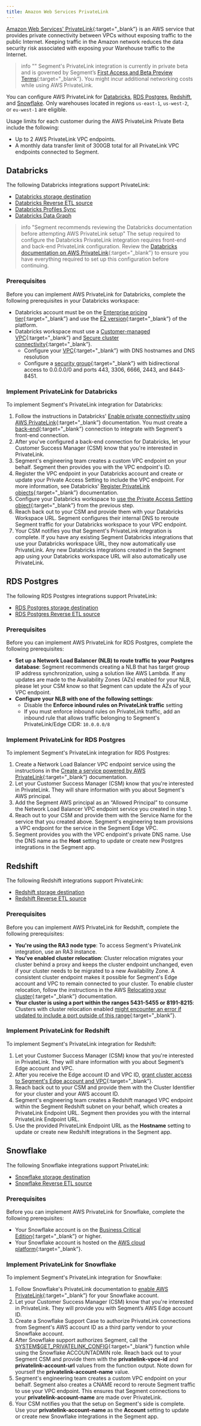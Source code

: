 ```yaml
---
title: Amazon Web Services PrivateLink
---
```


[Amazon Web Services' PrivateLink](https://aws.amazon.com/privatelink/){:target="_blank”} is an AWS service that provides private connectivity between VPCs without exposing traffic to the public Internet. Keeping traffic in the Amazon network reduces the data security risk associated with exposing your Warehouse traffic to the Internet.

> info ""
> Segment's PrivateLink integration is currently in private beta and is governed by Segment’s [First Access and Beta Preview Terms](https://www.twilio.com/en-us/legal/tos){:target="_blank”}. You might incur additional networking costs while using AWS PrivateLink. 

You can configure AWS PrivateLink for [Databricks](#databricks), [RDS Postgres](#rds-postgres), [Redshift](#redshift), and [Snowflake](#snowflake). Only warehouses located in regions `us-east-1`, `us-west-2`, or `eu-west-1` are eligible.

Usage limits for each customer during the AWS PrivateLink Private Beta include the following: 
- Up to 2 AWS PrivateLink VPC endpoints.  
- A monthly data transfer limit of 300GB total for all PrivateLink VPC endpoints connected to Segment.

## Databricks

The following Databricks integrations support PrivateLink:
- [Databricks storage destination](/docs/connections/storage/catalog/databricks/)
- [Databricks Reverse ETL source](/docs/connections/reverse-etl/reverse-etl-source-setup-guides/databricks-setup/)
- [Databricks Profiles Sync](/docs/unify/profiles-sync/profiles-sync-setup/databricks-profiles-sync/)
- [Databricks Data Graph](/docs/unify/data-graph/setup-guides/databricks-setup/)

> info "Segment recommends reviewing the Databricks documentation before attempting AWS PrivateLink setup"
> The setup required to configure the Databricks PrivateLink integration requires front-end and back-end PrivateLink configuration. Review the [Databricks documentation on AWS PrivateLink](https://docs.databricks.com/en/security/network/classic/privatelink.html){:target="_blank”} to ensure you have everything required to set up this configuration before continuing. 

### Prerequisites
Before you can implement AWS PrivateLink for Databricks, complete the following prerequisites in your Databricks workspace:
- Databricks account must be on the [Enterprise pricing tier](https://www.databricks.com/product/pricing/platform-addons){:target="_blank”} and use the [E2 version](https://docs.databricks.com/en/archive/aws/end-of-life-legacy-workspaces.html#e2-architecture){:target="_blank”} of the platform. 
- Databricks workspace must use a [Customer-managed VPC](https://docs.databricks.com/en/security/network/classic/customer-managed-vpc.html){:target="_blank”} and [Secure cluster connectivity](https://docs.databricks.com/en/security/network/classic/secure-cluster-connectivity.html){:target="_blank”}.
  - Configure your [VPC](https://docs.databricks.com/en/security/network/classic/customer-managed-vpc.html){:target="_blank”} with DNS hostnames and DNS resolution
  - Configure a [security group](https://docs.databricks.com/en/security/network/classic/customer-managed-vpc.html#security-groups){:target="_blank”} with bidirectional access to 0.0.0.0/0 and ports 443, 3306, 6666, 2443, and 8443-8451. 

### Implement PrivateLink for Databricks
To implement Segment's PrivateLink integration for Databricks:
1. Follow the instructions in Databricks' [Enable private connectivity using AWS PrivateLink](https://docs.databricks.com/en/security/network/classic/privatelink.html){:target="_blank”} documentation. You must create a [back-end](https://docs.databricks.com/en/security/network/classic/privatelink.html#private-connectivity-overview){:target="_blank”} connection to integrate with Segment's front-end connection. 
2. After you've configured a back-end connection for Databricks, let your Customer Success Manager (CSM) know that you're interested in PrivateLink.
3. Segment's engineering team creates a custom VPC endpoint on your behalf. Segment then provides you with the VPC endpoint's ID.
4. Register the VPC endpoint in your Databricks account and create or update your Private Access Setting to include the VPC endpoint. For more information, see Databricks' [Register PrivateLink objects](https://docs.databricks.com/en/security/network/classic/privatelink.html#step-3-register-privatelink-objects){:target="_blank”} documentation.
5. Configure your Databricks workspace to [use the Private Access Setting object](https://docs.databricks.com/en/security/network/classic/privatelink.html#step-4-create-or-update-your-workspace-with-privatelink-objects){:target="_blank”} from the previous step.
6. Reach back out to your CSM and provide them with your Databricks Workspace URL. Segment configures their internal DNS to reroute Segment traffic for your Databricks workspace to your VPC endpoint.
7. Your CSM notifies you that Segment's PrivateLink integration is complete. If you have any existing Segment Databricks integrations that use your Databricks workspace URL, they now automatically use PrivateLink. Any new Databricks integrations created in the Segment app using your Databricks workspace URL will also automatically use PrivateLink.

## RDS Postgres 

The following RDS Postgres integrations support PrivateLink:
- [RDS Postgres storage destination](/docs/connections/storage/catalog/postgres/)
- [RDS Postgres Reverse ETL source](/docs/connections/reverse-etl/reverse-etl-source-setup-guides/postgres-setup/)

### Prerequisites
Before you can implement AWS PrivateLink for RDS Postgres, complete the following prerequisites:
- **Set up a Network Load Balancer (NLB) to route traffic to your Postgres database**: Segment recommends creating a NLB that has target group IP address synchronization, using a solution like AWS Lambda. 
If any updates are made to the Availability Zones (AZs) enabled for your NLB, please let your CSM know so that Segment can update the AZs of your VPC endpoint.
- **Configure your NLB with one of the following settings**: 
  - Disable the **Enforce inbound rules on PrivateLink traffic** setting
  - If you must enforce inbound rules on PrivateLink traffic, add an inbound rule that allows traffic belonging to Segment's PrivateLink/Edge CIDR: `10.0.0.0/8`

### Implement PrivateLink for RDS Postgres
To implement Segment's PrivateLink integration for RDS Postgres:
1. Create a Network Load Balancer VPC endpoint service using the instructions in the [Create a service powered by AWS PrivateLink](https://docs.aws.amazon.com/vpc/latest/privatelink/create-endpoint-service.html){:target="_blank”} documentation. 
2. Let your Customer Success Manager (CSM) know that you're interested in PrivateLink. They will share information with you about Segment's AWS principal.
3. Add the Segment AWS principal as an “Allowed Principal” to consume the Network Load Balancer VPC endpoint service you created in step 1.
4. Reach out to your CSM and provide them with the Service Name for the service that you created above. Segment's engineering team provisions a VPC endpoint for the service in the Segment Edge VPC. 
5. Segment provides you with the VPC endpoint's private DNS name. Use the DNS name as the **Host** setting to update or create new Postgres integrations in the Segment app.

## Redshift

The following Redshift integrations support PrivateLink:
- [Redshift storage destination](/docs/connections/storage/catalog/redshift/)
- [Redshift Reverse ETL source](/docs/connections/reverse-etl/reverse-etl-source-setup-guides/redshift-setup/)

### Prerequisites
Before you can implement AWS PrivateLink for Redshift, complete the following prerequisites:
- **You're using the RA3 node type**: To access Segment's PrivateLink integration, use an RA3 instance.
- **You've enabled cluster relocation**: Cluster relocation migrates your cluster behind a proxy and keeps the cluster endpoint unchanged, even if your cluster needs to be migrated to a new Availability Zone. A consistent cluster endpoint makes it possible for Segment's Edge account and VPC to remain connected to your cluster. To enable cluster relocation, follow the instructions in the AWS [Relocating your cluster](https://docs.aws.amazon.com/redshift/latest/mgmt/managing-cluster-recovery.html){:target="_blank”} documentation. 
- **Your cluster is using a port within the ranges 5431-5455 or 8191-8215**: Clusters with cluster relocation enabled [might encounter an error if updated to include a port outside of this range](https://docs.aws.amazon.com/redshift/latest/mgmt/managing-cluster-recovery.html#:~:text=You%20can%20change%20to%20another%20port%20from%20the%20port%20range%20of%205431%2D5455%20or%208191%2D8215.%20(Don%27t%20change%20to%20a%20port%20outside%20the%20ranges.%20It%20results%20in%20an%20error.)){:target="_blank”}.

### Implement PrivateLink for Redshift
To implement Segment's PrivateLink integration for Redshift:
1. Let your Customer Success Manager (CSM) know that you're interested in PrivateLink. They will share information with you about Segment’s Edge account and VPC.
2. After you receive the Edge account ID and VPC ID, [grant cluster access to Segment's Edge account and VPC](https://docs.aws.amazon.com/redshift/latest/mgmt/managing-cluster-cross-vpc-console-grantor.html){:target="_blank”}.
3. Reach back out to your CSM and provide them with the Cluster Identifier for your cluster and your AWS account ID. 
4. Segment's engineering team creates a Redshift managed VPC endpoint within the Segment Redshift subnet on your behalf, which creates a PrivateLink Endpoint URL. Segment then provides you with the internal PrivateLink Endpoint URL. 
5. Use the provided PrivateLink Endpoint URL as the **Hostname** setting to update or create new Redshift integrations in the Segment app.

## Snowflake

The following Snowflake integrations support PrivateLink:
- [Snowflake storage destination](/docs/connections/storage/catalog/snowflake/)
- [Snowflake Reverse ETL source](/docs/connections/reverse-etl/reverse-etl-source-setup-guides/snowflake-setup/)

### Prerequisites
Before you can implement AWS PrivateLink for Snowflake, complete the following prerequisites:
- Your Snowflake account is on the [Business Critical Edition](https://docs.snowflake.com/en/user-guide/intro-editions){:target="_blank”} or higher.
- Your Snowflake account is hosted on the [AWS cloud platform](https://docs.snowflake.com/en/user-guide/intro-cloud-platforms){:target="_blank”}.

### Implement PrivateLink for Snowflake
To implement Segment's PrivateLink integration for Snowflake:
1. Follow Snowflake's PrivateLink documentation to [enable AWS PrivateLink](https://docs.snowflake.com/en/user-guide/admin-security-privatelink#enabling-aws-privatelink){:target="_blank”} for your Snowflake account.
2. Let your Customer Success Manager (CSM) know that you're interested in PrivateLink. They will provide you with Segment’s AWS Edge account ID.
3. Create a Snowflake Support Case to authorize PrivateLink connections from Segment's AWS account ID as a third party vendor to your Snowflake account.
4. After Snowflake support authorizes Segment, call the [SYSTEM$GET_PRIVATELINK_CONFIG](https://docs.snowflake.com/en/sql-reference/functions/system_get_privatelink_config){:target="_blank”} function while using the Snowflake ACCOUNTADMIN role. Reach back out to your Segment CSM and provide them with the **privatelink-vpce-id** and **privatelink-account-url** values from the function output. Note down for yourself the **privatelink-account-name** value.
5. Segment's engineering team creates a custom VPC endpoint on your behalf. Segment also creates a CNAME record to reroute Segment traffic to use your VPC endpoint. This ensures that Segment connections to your **privatelink-account-name** are made over PrivateLink.
6. Your CSM notifies you that the setup on Segment's side is complete. Use your **privatelink-account-name** as the **Account** setting to update or create new Snowflake integrations in the Segment app.
